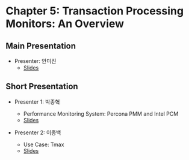 # Chapter 5: Transaction Processing Monitors: An Overview

## Main Presentation 

- Presenter: 안미진
  - [Slides](slides/ch5-transaction-processing-monitors-an-overview.pdf)

## Short Presentation

- Presenter 1: 박종혁
  - Performance Monitoring System: Percona PMM and Intel PCM
  - [Slides](slides/ch5-monitoring-system.pdf)
  
- Presenter 2: 이종백
  - Use Case: Tmax
  - [Slides](slides/ch5-tmax.pdf)